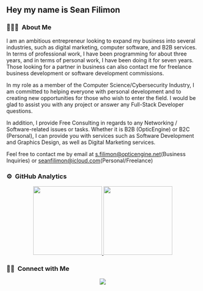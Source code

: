 <h2>Hey my name is Sean Filimon</h2>

### 👨🏻‍💻 &nbsp;About Me

I am an ambitious entrepreneur looking to expand my business into several industries, such as digital marketing, computer software, and B2B services. In terms of professional work, I have been programming for about three years, and in terms of personal work, I have been doing it for seven years. Those looking for a partner in business can also contact me for freelance business development or software development commissions.

In my role as a member of the Computer Science/Cybersecurity Industry, I am committed to helping everyone with personal development and to creating new opportunities for those who wish to enter the field. I would be glad to assist you with any project or answer any Full-Stack Developer questions.

In addition, I provide Free Consulting in regards to any Networking / Software-related issues or tasks. 
Whether it is B2B (OpticEngine) or B2C (Personal), I can provide you with services such as Software Development and Graphics Design, as well as Digital Marketing services.

Feel free to contact me by email
at s.filimon@opticengine.net(Business Inquiries)
or
seanfilimon@icloud.com(Personal/Freelance)

### ⚙️ &nbsp;GitHub Analytics

<p align="center">
<a href="https://github.com/seanfilimon">
  <img height="180em" src="https://github-readme-stats-eight-theta.vercel.app/api?username=seanfilimon&show_icons=true&theme=algolia&include_all_commits=true&count_private=true"/>
  <img height="180em" src="https://github-readme-stats-eight-theta.vercel.app/api/top-langs/?username=seanfilimon&layout=compact&langs_count=8&theme=algolia"/>
</a>
</p>

### 🤝🏻 &nbsp;Connect with Me

<p align="center">
<a href="https://linkedin.com/in/seanfilimon"><img src="https://img.shields.io/badge/-Sean%20Filimon-0077B5?style=flat&logo=Linkedin&logoColor=white"/></a>
</p>

